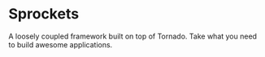 Sprockets
=========
A loosely coupled framework built on top of Tornado. Take what you need to build
awesome applications.

